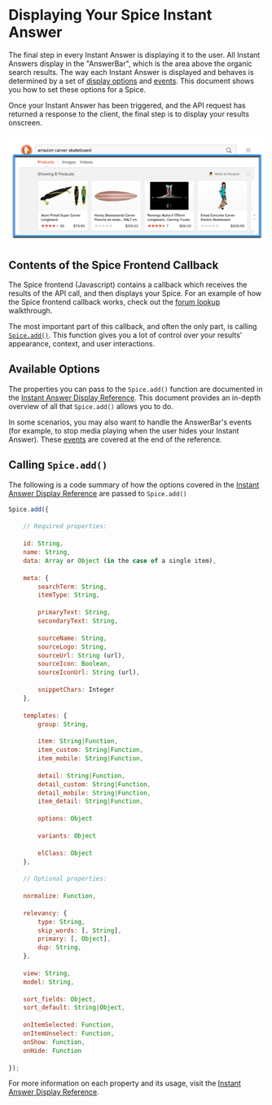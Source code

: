 # Displaying Your Spice Instant Answer

The final step in every Instant Answer is displaying it to the user. All Instant Answers display in the "AnswerBar", which is the area above the organic search results. The way each Instant Answer is displayed and behaves is determined by a set of [display options](#) and [events](https://duck.co/duckduckhack/display_reference#events). This document shows you how to set these options for a Spice.

Once your Instant Answer has been triggered, and the API request has returned a response to the client, the final step is to display your results onscreen.

![answerbar](../assets/diagrams/answerbar.png)

## Contents of the Spice Frontend Callback

The Spice frontend (Javascript) contains a callback which receives the results of the API call, and then displays your Spice. For an example of how the Spice frontend callback works, check out the [forum lookup](#) walkthrough.

The most important part of this callback, and often the only part, is calling [`Spice.add()`](#codespiceaddcode-overview). This function gives you a lot of control over your results' appearance, context, and user interactions.

## Available Options

The properties you can pass to the `Spice.add()` function are documented in the [Instant Answer Display Reference](https://duck.co/duckduckhack/display_reference). This document provides an in-depth overview of all that `Spice.add()` allows you to do.

In some scenarios, you may also want to handle the AnswerBar's events (for example, to stop media playing when the user hides your Instant Answer). These [events](https://duck.co/duckduckhack/display_reference#events) are covered at the end of the reference.

## Calling `Spice.add()`

The following is a code summary of how the options covered in the [Instant Answer Display Reference](https://duck.co/duckduckhack/display_reference) are passed to `Spice.add()`

```javascript
Spice.add({

	// Required properties:
	
    id: String,
    name: String,
    data: Array or Object (in the case of a single item),

    meta: {
        searchTerm: String,
        itemType: String,

        primaryText: String,
        secondaryText: String,

        sourceName: String,
        sourceLogo: String,
        sourceUrl: String (url),
        sourceIcon: Boolean,
        sourceIconUrl: String (url),

		snippetChars: Integer
    },

    templates: {
        group: String,

        item: String|Function,
        item_custom: String|Function,
        item_mobile: String|Function,

        detail: String|Function,
        detail_custom: String|Function,
        detail_mobile: String|Function,
        item_detail: String|Function,

        options: Object

        variants: Object
        
        elClass: Object
    },

    // Optional properties:

    normalize: Function,

    relevancy: {
        type: String,
        skip_words: [, String],
        primary: [, Object],
        dup: String,
    },

    view: String,
    model: String,

    sort_fields: Object,
    sort_default: String|Object,

    onItemSelected: Function,
    onItemUnselect: Function,
    onShow: Function,
    onHide: Function

});
```

For more information on each property and its usage, visit the [Instant Answer Display Reference](https://duck.co/duckduckhack/display_reference).